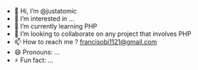 - 👋 Hi, I’m @justatomic
- 👀 I’m interested in ...
- 🌱 I’m currently learning PHP
- 💞️ I’m looking to collaborate on any project that involves PHP
- 📫 How to reach me ? francisobi1121@gmail.com
- 😄 Pronouns: ...
- ⚡ Fun fact: ...

<!---
justatomic/justatomic is a ✨ special ✨ repository because its `README.md` (this file) appears on your GitHub profile.
You can click the Preview link to take a look at your changes.
--->

